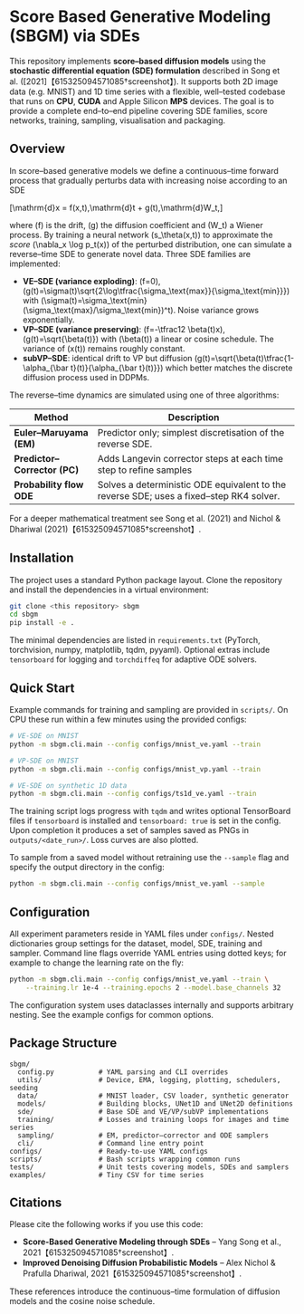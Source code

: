 # Score Based Generative Modeling (SBGM) via SDEs

This repository implements **score–based diffusion models** using the
**stochastic differential equation (SDE) formulation** described in
Song et al. ([2021]【615325094571085†screenshot】). It supports both 2D image data (e.g. MNIST) and 1D time
series with a flexible, well–tested codebase that runs on **CPU**,
**CUDA** and Apple Silicon **MPS** devices. The goal is to provide a
complete end–to–end pipeline covering SDE families, score networks,
training, sampling, visualisation and packaging.

## Overview

In score–based generative models we define a continuous–time forward
process that gradually perturbs data with increasing noise according
to an SDE

\[\mathrm{d}x = f(x,t)\,\mathrm{d}t + g(t)\,\mathrm{d}W_t,\]

where \(f\) is the drift, \(g\) the diffusion coefficient and \(W_t\)
a Wiener process. By training a neural network \(s_\theta(x,t)\) to
approximate the *score* \(\nabla_x \log p_t(x)\) of the perturbed
distribution, one can simulate a reverse–time SDE to generate novel
data. Three SDE families are implemented:

* **VE–SDE (variance exploding)**: \(f=0\), \(g(t)=\sigma(t)\sqrt{2\log\tfrac{\sigma_\text{max}}{\sigma_\text{min}}}\) with
  \(\sigma(t)=\sigma_\text{min}(\sigma_\text{max}/\sigma_\text{min})^t\). Noise variance grows exponentially.
* **VP–SDE (variance preserving)**: \(f=-\tfrac12 \beta(t)x\), \(g(t)=\sqrt{\beta(t)}\) with
  \(\beta(t)\) a linear or cosine schedule. The variance of \(x(t)\)
  remains roughly constant.
* **subVP–SDE**: identical drift to VP but diffusion
  \(g(t)=\sqrt{\beta(t)\tfrac{1-\alpha_{\bar t}(t)}{\alpha_{\bar t}(t)}}\) which better matches the discrete
  diffusion process used in DDPMs.

The reverse–time dynamics are simulated using one of three
algorithms:

| Method                | Description                                                    |
|-----------------------|----------------------------------------------------------------|
| **Euler–Maruyama (EM)** | Predictor only; simplest discretisation of the reverse SDE.    |
| **Predictor–Corrector (PC)** | Adds Langevin corrector steps at each time step to refine samples |
| **Probability flow ODE** | Solves a deterministic ODE equivalent to the reverse SDE; uses a fixed–step RK4 solver. |

For a deeper mathematical treatment see Song et al. (2021) and
Nichol & Dhariwal (2021)【615325094571085†screenshot】.

## Installation

The project uses a standard Python package layout. Clone the
repository and install the dependencies in a virtual environment:

```bash
git clone <this repository> sbgm
cd sbgm
pip install -e .
```

The minimal dependencies are listed in `requirements.txt` (PyTorch,
torchvision, numpy, matplotlib, tqdm, pyyaml). Optional extras
include `tensorboard` for logging and `torchdiffeq` for adaptive ODE
solvers.

## Quick Start

Example commands for training and sampling are provided in `scripts/`.
On CPU these run within a few minutes using the provided configs:

```bash
# VE‑SDE on MNIST
python -m sbgm.cli.main --config configs/mnist_ve.yaml --train

# VP‑SDE on MNIST
python -m sbgm.cli.main --config configs/mnist_vp.yaml --train

# VE‑SDE on synthetic 1D data
python -m sbgm.cli.main --config configs/ts1d_ve.yaml --train
```

The training script logs progress with `tqdm` and writes optional
TensorBoard files if `tensorboard` is installed and `tensorboard: true`
is set in the config. Upon completion it produces a set of samples
saved as PNGs in `outputs/<date_run>/`. Loss curves are also plotted.

To sample from a saved model without retraining use the `--sample`
flag and specify the output directory in the config:

```bash
python -m sbgm.cli.main --config configs/mnist_ve.yaml --sample
```

## Configuration

All experiment parameters reside in YAML files under `configs/`.
Nested dictionaries group settings for the dataset, model, SDE,
training and sampler. Command line flags override YAML entries using
dotted keys; for example to change the learning rate on the fly:

```bash
python -m sbgm.cli.main --config configs/mnist_ve.yaml --train \
    --training.lr 1e-4 --training.epochs 2 --model.base_channels 32
```

The configuration system uses dataclasses internally and supports
arbitrary nesting. See the example configs for common options.

## Package Structure

```
sbgm/
  config.py           # YAML parsing and CLI overrides
  utils/              # Device, EMA, logging, plotting, schedulers, seeding
  data/               # MNIST loader, CSV loader, synthetic generator
  models/             # Building blocks, UNet1D and UNet2D definitions
  sde/                # Base SDE and VE/VP/subVP implementations
  training/           # Losses and training loops for images and time series
  sampling/           # EM, predictor–corrector and ODE samplers
  cli/                # Command line entry point
configs/              # Ready‑to‑use YAML configs
scripts/              # Bash scripts wrapping common runs
tests/                # Unit tests covering models, SDEs and samplers
examples/             # Tiny CSV for time series
```

## Citations

Please cite the following works if you use this code:

* **Score-Based Generative Modeling through SDEs** – Yang Song et al., 2021【615325094571085†screenshot】.
* **Improved Denoising Diffusion Probabilistic Models** – Alex Nichol & Prafulla Dhariwal, 2021【615325094571085†screenshot】.

These references introduce the continuous–time formulation of
diffusion models and the cosine noise schedule.
